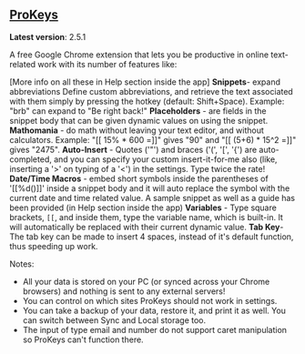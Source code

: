 ## [ProKeys](https://chrome.google.com/webstore/detail/prokeys/ekfnbpgmmeahnnlpjibofkobpdkifapn)
**Latest version**: 2.5.1

A free Google Chrome extension that lets you be productive in online text-related work with its number of features like:

[More info on all these in Help section inside the app]
**Snippets**-  expand abbreviations
Define custom abbreviations, and retrieve the text associated with them simply by pressing the hotkey (default: Shift+Space). Example: "brb" can expand to "Be right back!"
**Placeholders** - are fields in the snippet body that can be given dynamic values on using the snippet.
**Mathomania** - do math without leaving your text editor, and without calculators.
Example: "[[ 15% * 600 =]]" gives "90" and "[[ (5+6) * 15^2 =]]" gives "2475".
**Auto-Insert** - Quotes ('"') and braces ('(', '[', '{') are auto-completed, and you can specify your custom insert-it-for-me also (like, inserting a '>' on typing of a '<') in the settings. Type twice the rate!
**Date/Time Macros** - embed short symbols inside the parentheses of '[[%d()]]' inside a snippet body and it will auto replace the symbol with the current date and time related value. A sample snippet as well as a guide has been provided (in Help section inside the app)
**Variables** - Type square brackets, `[[`, and inside them, type the variable name, which is built-in. It will automatically be replaced with their current dynamic value.
**Tab Key**- The tab key can be made to insert 4 spaces, instead of it's default function, thus speeding up work.

Notes:
- All your data is stored on your PC (or synced across your Chrome browsers) and nothing is sent to any external servers!
- You can control on which sites ProKeys should not work in settings.
- You can take a backup of your data, restore it, and print it as well. You can switch between Sync and Local storage too.
- The input of type email and number do not support caret manipulation so ProKeys can't function there.
